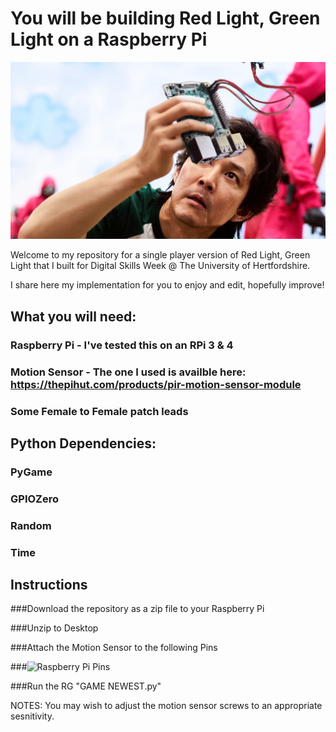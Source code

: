 # You will be building Red Light, Green Light on a Raspberry Pi

![Raspberry Pi](/Assets/redlightgreenlight.png)

Welcome to my repository for a single player version of Red Light, Green Light that I built for Digital Skills Week @ The University of Hertfordshire.

I share here my implementation for you to enjoy and edit, hopefully improve!

## What you will need:

### Raspberry Pi - I've tested this on an RPi 3 & 4
### Motion Sensor - The one I used is availble here: https://thepihut.com/products/pir-motion-sensor-module
### Some Female to Female patch leads

## Python Dependencies:

### PyGame
### GPIOZero
### Random
### Time

## Instructions

###Download the repository as a zip file to your Raspberry Pi

###Unzip to Desktop

###Attach the Motion Sensor to the following Pins

###![Raspberry Pi Pins](/Assets/redlightgreenlight/pngpir-diagram.png)

###Run the RG "GAME NEWEST.py"

NOTES: You may wish to adjust the motion sensor screws to an appropriate sesnitivity.


